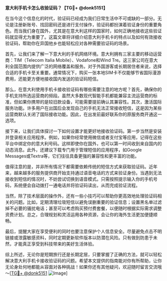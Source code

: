 **意大利手机卡怎么收验证码？【TG💪+ @donk5151】**

在当今这个信息化的时代，验证码已经成为我们日常生活中不可或缺的一部分。无论是注册新账号、找回密码还是进行支付操作，验证码都扮演着验证身份的重要角色。而当我们身在国外，尤其是在意大利这样的国家时，如何正确地接收这些验证码就显得尤为重要了。这篇文章将详细介绍意大利手机卡的特点以及如何有效接收验证码，帮助你在异国他乡也能轻松应对各种需要验证码的场景。

首先，让我们来了解一下意大利的手机网络环境。意大利拥有三家主要的移动运营商：TIM（Telecom Italia Mobile）、Vodafone和Wind Tre。这三家公司在意大利全国范围内提供广泛的网络覆盖和服务。对于外国游客或长期居住者来说，选择合适的手机卡至关重要。通常情况下，购买一张本地SIM卡不仅能够节省国际漫游费用，还能更方便地接收国内发送的验证码短信。

那么，在意大利使用手机卡接收验证码有哪些需要注意的地方呢？首先，确保你的手机支持所选运营商的频段。虽然大多数现代智能手机都能兼容主流运营商的标准，但如果你携带的是较旧款设备，可能需要提前确认其兼容性。其次，激活国际服务功能。许多用户在出国后会发现自己的手机无法正常接收短信，这是因为某些运营商默认关闭了国际接收功能。因此，在出发前最好联系你的原服务商开通这一选项。

接下来，让我们具体探讨一下如何设置才能更好地接收验证码。第一步当然是安装并登录相关应用程序。例如，如果你经常使用微信或者支付宝等应用，记得在这些平台中绑定你的意大利号码。这样即使你在国外，也可以第一时间收到来自国内的动态消息。此外，还建议下载专门用于管理短信的应用程序，如Google Messages或Textra等，它们往往具备更强的兼容性和更丰富的功能。

值得注意的是，并非所有情况下都需要依赖传统的短信方式来获取验证码。近年来，越来越多的服务提供商开始支持通过语音电话的方式来验证身份。当遇到无法接收到短信的情况时，不妨尝试切换到语音模式。只需按照提示输入你的手机号码，系统便会自动拨打一通电话并将验证码读出，从而完成验证流程。

当然，除了技术层面的操作外，还有一些小技巧可以帮助你更高效地处理验证码相关的问题。比如，定期清理垃圾短信以避免误删重要的验证信息；设置黑名单过滤掉不必要的骚扰电话；甚至可以考虑购买预付费套餐，以便随时根据实际需求调整资费计划。总之，合理规划和灵活运用各种资源，会让你的海外生活更加便捷顺畅。

最后，提醒大家在享受便利的同时也要注意保护个人信息安全。尽量避免点击不明链接或泄露敏感资料，同时定期更新软件版本以防潜在风险。只有做到防患于未然，才能真正享受到科技带来的美好生活体验。

综上所述，无论你是短期旅行还是长期定居，只要掌握了正确的方法，就可以轻松解决意大利手机卡接收验证码的问题。希望本文提供的指南能对你有所帮助，让你无论身处何地都能从容面对各种挑战！如果你还有其他疑问，欢迎随时留言交流哦～[[TG💪+ @donk5151](https://t.me/s/donk5151) ![Image](https://i.postimg.cc/rwNCRYN7/Snipaste-2025-04-30-17-27-05.png)]
